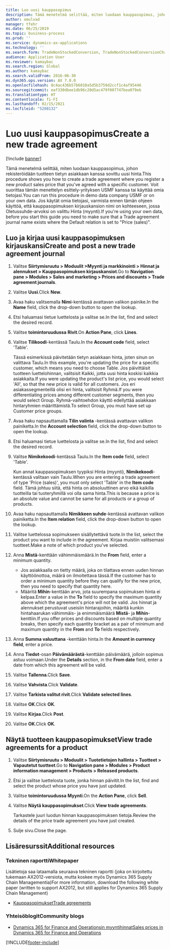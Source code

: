 ```yaml
---
title: Luo uusi kauppasopimus
description: Tämä menetelmä selittää, miten luodaan kauppasopimus, johon rekisteröidään tuotteen tietyn asiakkaan kanssa sovittu uusi hinta.
author: omulvad
manager: tfehr
ms.date: 06/25/2019
ms.topic: business-process
ms.prod: ''
ms.service: dynamics-ax-applications
ms.technology: ''
ms.search.form: TradeNonStockedConversion, TradeNonStockedConversionChangeWizard, TradeNonStockedConversionCheckWorksheet, TradeNonStockedConversionWizard, TradeNonStockedRegister
audience: Application User
ms.reviewer: kamaybac
ms.search.region: Global
ms.author: kamaybac
ms.search.validFrom: 2016-06-30
ms.dyn365.ops.version: AX 7.0.0
ms.openlocfilehash: 8c4ac436b57b6010a5d5b3759d2ccf1c4af95446
ms.sourcegitcommit: eaf330dbee1db96c20d5ac479f007747bea079eb
ms.translationtype: HT
ms.contentlocale: fi-FI
ms.lasthandoff: 02/15/2021
ms.locfileid: "5208132"
---
```

# <a name="create-a-new-trade-agreement"></a><span data-ttu-id="a96f1-103">Luo uusi kauppasopimus</span><span class="sxs-lookup"><span data-stu-id="a96f1-103">Create a new trade agreement</span></span>

[!include [banner](../../includes/banner.md)]

<span data-ttu-id="a96f1-104">Tämä menetelmä selittää, miten luodaan kauppasopimus, johon rekisteröidään tuotteen tietyn asiakkaan kanssa sovittu uusi hinta.</span><span class="sxs-lookup"><span data-stu-id="a96f1-104">This procedure shows you how to create a trade agreement where you register a new product sales price that you've agreed with a specific customer.</span></span> <span data-ttu-id="a96f1-105">Voit suorittaa tämän menettelyn esittely-yrityksen USMF kanssa tai käyttää omia tietojasi.</span><span class="sxs-lookup"><span data-stu-id="a96f1-105">You can run this procedure in demo data company USMF or on your own data.</span></span> <span data-ttu-id="a96f1-106">Jos käytät omia tietojasi, varmista ennen tämän ohjeen käyttöä, että kauppasopimuksen kirjauskansion nimi on kohteeseen, jossa Oletussuhde-arvoksi on valittu Hinta (myynti).</span><span class="sxs-lookup"><span data-stu-id="a96f1-106">If you're using your own data, before you start this guide you need to make sure that a Trade agreement journal name exists where the Default relation is set to "Price (sales)".</span></span>


## <a name="create-and-post-a-new-trade-agreement-journal"></a><span data-ttu-id="a96f1-107">Luo ja kirjaa uusi kauppasopimuksen kirjauskansi</span><span class="sxs-lookup"><span data-stu-id="a96f1-107">Create and post a new trade agreement journal</span></span>
1. <span data-ttu-id="a96f1-108">Valitse **Siirtymisruutu > Moduulit >Myynti ja markkinointi > Hinnat ja alennukset > Kauppasopimuksen kirjauskansiot**.</span><span class="sxs-lookup"><span data-stu-id="a96f1-108">Go to **Navigation pane > Modules > Sales and marketing > Prices and discounts > Trade agreement journals**.</span></span>
2. <span data-ttu-id="a96f1-109">Valitse **Uusi**.</span><span class="sxs-lookup"><span data-stu-id="a96f1-109">Click **New**.</span></span>
3. <span data-ttu-id="a96f1-110">Avaa haku valitsemalla **Nimi**-kentässä avattavan valikon painike.</span><span class="sxs-lookup"><span data-stu-id="a96f1-110">In the **Name** field, click the drop-down button to open the lookup.</span></span>
4. <span data-ttu-id="a96f1-111">Etsi haluamasi tietue luettelosta ja valitse se.</span><span class="sxs-lookup"><span data-stu-id="a96f1-111">In the list, find and select the desired record.</span></span>
5. <span data-ttu-id="a96f1-112">Valitse **toimintoruudussa** **Rivit**.</span><span class="sxs-lookup"><span data-stu-id="a96f1-112">On **Action Pane**, click **Lines**.</span></span>
6. <span data-ttu-id="a96f1-113">Valitse **Tilikoodi**-kentässä Taulu.</span><span class="sxs-lookup"><span data-stu-id="a96f1-113">In the **Account code** field, select 'Table'.</span></span>
    
    <span data-ttu-id="a96f1-114">Tässä esimerkissä päivitetään tietyn asiakkaan hinta, joten sinun on valittava Taulu.</span><span class="sxs-lookup"><span data-stu-id="a96f1-114">In this example, you're updating the price for a specific customer, which means you need to choose Table.</span></span> <span data-ttu-id="a96f1-115">Jos päivittäisit tuotteen luettelohinnan, valitsisit Kaikki, jotta uusi hinta koskisi kaikkia asiakkaita.</span><span class="sxs-lookup"><span data-stu-id="a96f1-115">If you were updating the product's list price, you would select 'All', so that the new price is valid for all customers.</span></span> <span data-ttu-id="a96f1-116">Jos eri asiakassegmenteillä olisi eri hinta, valitsisit Ryhmä.</span><span class="sxs-lookup"><span data-stu-id="a96f1-116">If you were differentiating prices among different customer segments, then you would select Group.</span></span> <span data-ttu-id="a96f1-117">Ryhmä-vaihtoehdon käyttö edellyttää asiakkaan hintaryhmien määrittämistä.</span><span class="sxs-lookup"><span data-stu-id="a96f1-117">To select Group, you must have set up Customer price groups.</span></span>  

7. <span data-ttu-id="a96f1-118">Avaa haku napsauttamalla **Tilin valinta** -kentässä avattavan valikon painiketta.</span><span class="sxs-lookup"><span data-stu-id="a96f1-118">In the **Account selection** field, click the drop-down button to open the lookup.</span></span>
8. <span data-ttu-id="a96f1-119">Etsi haluamasi tietue luettelosta ja valitse se.</span><span class="sxs-lookup"><span data-stu-id="a96f1-119">In the list, find and select the desired record.</span></span>
9. <span data-ttu-id="a96f1-120">Valitse **Nimikekoodi**-kentässä Taulu.</span><span class="sxs-lookup"><span data-stu-id="a96f1-120">In the **Item code** field, select 'Table'.</span></span>
    
    <span data-ttu-id="a96f1-121">Kun annat kauppasopimuksen tyypiksi Hinta (myynti), **Nimikekoodi**-kentässä valitaan vain Taulu.</span><span class="sxs-lookup"><span data-stu-id="a96f1-121">When you are entering a trade agreement of type 'Price (sales)', you must only select 'Table' in the **Item code** field.</span></span> <span data-ttu-id="a96f1-122">Tämä johtuu siitä, että hinta on absoluuttinen arvo eikä kaikilla tuotteilla tai tuoteryhmillä voi olla sama hinta.</span><span class="sxs-lookup"><span data-stu-id="a96f1-122">This is because a price is an absolute value and cannot be same for all products or a group of products.</span></span>
    
10. <span data-ttu-id="a96f1-123">Avaa haku napsauttamalla **Nimikkeen suhde**-kentässä avattavan valikon painiketta.</span><span class="sxs-lookup"><span data-stu-id="a96f1-123">In the **Item relation** field, click the drop-down button to open the lookup.</span></span>
11. <span data-ttu-id="a96f1-124">Valitse luettelossa sopimukseen sisällytettävä tuote.</span><span class="sxs-lookup"><span data-stu-id="a96f1-124">In the list, select the product you want to include in the agreement.</span></span> <span data-ttu-id="a96f1-125">Kirjaa muistiin valitsemasi tuotteet.</span><span class="sxs-lookup"><span data-stu-id="a96f1-125">Make a note of which product you've selected.</span></span>  
12. <span data-ttu-id="a96f1-126">Anna **Mistä**-kenttään vähimmäismäärä.</span><span class="sxs-lookup"><span data-stu-id="a96f1-126">In the **From** field, enter a minimum quantity.</span></span>
    - <span data-ttu-id="a96f1-127">Jos asiakkaalla on tietty määrä, joka on tilattava ennen uuden hinnan käyttöönottoa, määrä on ilmoitettava tässä.</span><span class="sxs-lookup"><span data-stu-id="a96f1-127">If the customer has to order a minimum quantity before they can qualify for the new price, then you need to specify that quantity here.</span></span>  
    - <span data-ttu-id="a96f1-128">Määritä **Mihin**-kenttään arvo, jota suurempana sopimuksen hinta ei kelpaa.</span><span class="sxs-lookup"><span data-stu-id="a96f1-128">Enter a value in the **To** field to specify the maximum quantity above which the agreement's price will not be valid.</span></span> <span data-ttu-id="a96f1-129">Jos hinnat ja alennukset perustuvat useisiin hintarajoihin, määritä kunkin hintahaarukan vähimmäis- ja enimmäismäärä **Mistä**- ja **Mihin**-kenttiin.</span><span class="sxs-lookup"><span data-stu-id="a96f1-129">If you offer prices and discounts based on multiple quantity breaks, then specify each quantity bracket as a pair of minimum and maximum quantity in the **From** and **To** fields respectively.</span></span>
13. <span data-ttu-id="a96f1-130">Anna **Summa valuuttana** -kenttään hinta.</span><span class="sxs-lookup"><span data-stu-id="a96f1-130">In the **Amount in currency field**, enter a price.</span></span>
14. <span data-ttu-id="a96f1-131">Anna **Tiedot**-osan **Päivämäärästä**-kenttään päivämäärä, jolloin sopimus astuu voimaan.</span><span class="sxs-lookup"><span data-stu-id="a96f1-131">Under the **Details** section, in the **From date** field, enter a date from which this agreement will be valid.</span></span>
15. <span data-ttu-id="a96f1-132">Valitse **Tallenna**.</span><span class="sxs-lookup"><span data-stu-id="a96f1-132">Click **Save**.</span></span>
16. <span data-ttu-id="a96f1-133">Valitse **Vahvista**.</span><span class="sxs-lookup"><span data-stu-id="a96f1-133">Click **Validate**.</span></span>
17. <span data-ttu-id="a96f1-134">Valitse **Tarkista valitut rivit**.</span><span class="sxs-lookup"><span data-stu-id="a96f1-134">Click **Validate selected lines**.</span></span>
18. <span data-ttu-id="a96f1-135">Valitse **OK**.</span><span class="sxs-lookup"><span data-stu-id="a96f1-135">Click **OK**.</span></span>
19. <span data-ttu-id="a96f1-136">Valitse **Kirjaa**.</span><span class="sxs-lookup"><span data-stu-id="a96f1-136">Click **Post**.</span></span>
20. <span data-ttu-id="a96f1-137">Valitse **OK**.</span><span class="sxs-lookup"><span data-stu-id="a96f1-137">Click **OK**.</span></span>

## <a name="view-trade-agreements-for-a-product"></a><span data-ttu-id="a96f1-138">Näytä tuotteen kauppasopimukset</span><span class="sxs-lookup"><span data-stu-id="a96f1-138">View trade agreements for a product</span></span>
1. <span data-ttu-id="a96f1-139">Valitse **Siirtymisruutu > Moduulit > Tuotetietojen hallinta > Tuotteet > Vapautetut tuotteet**.</span><span class="sxs-lookup"><span data-stu-id="a96f1-139">Go to **Navigation pane > Modules > Product information management > Products > Released products**.</span></span>
2. <span data-ttu-id="a96f1-140">Etsi ja valitse luettelosta tuote, jonka hinnan päivitit.</span><span class="sxs-lookup"><span data-stu-id="a96f1-140">In the list, find and select the product whose price you have just updated.</span></span>
3. <span data-ttu-id="a96f1-141">Valitse **toimintoruudussa** **Myynti**.</span><span class="sxs-lookup"><span data-stu-id="a96f1-141">On the **Action Pane**, click **Sell**.</span></span>
4. <span data-ttu-id="a96f1-142">Valitse **Näytä kauppasopimukset**.</span><span class="sxs-lookup"><span data-stu-id="a96f1-142">Click **View trade agreements**.</span></span>
    
    <span data-ttu-id="a96f1-143">Tarkastele juuri luodun hinnan kauppasopimuksen tietoja.</span><span class="sxs-lookup"><span data-stu-id="a96f1-143">Review the details of the price trade agreement you have just created.</span></span>    

5. <span data-ttu-id="a96f1-144">Sulje sivu.</span><span class="sxs-lookup"><span data-stu-id="a96f1-144">Close the page.</span></span>

## <a name="additional-resources"></a><span data-ttu-id="a96f1-145">Lisäresurssit</span><span class="sxs-lookup"><span data-stu-id="a96f1-145">Additional resources</span></span>

### <a name="whitepaper"></a><span data-ttu-id="a96f1-146">Tekninen raportti</span><span class="sxs-lookup"><span data-stu-id="a96f1-146">Whitepaper</span></span>
<span data-ttu-id="a96f1-147">Lisätietoja saa lataamalla seuraava tekninen raportti (joka on kirjoitettu tukemaan AX2012-versiota, mutta koskee myös Dynamics 365 Supply Chain Managementia)</span><span class="sxs-lookup"><span data-stu-id="a96f1-147">For more information, download the following white paper (written to support AX2012, but still applies for Dynamics 365 Supply Chain Management)</span></span>
- [<span data-ttu-id="a96f1-148">Kauppasopimukset</span><span class="sxs-lookup"><span data-stu-id="a96f1-148">Trade agreements</span></span>](https://mbs.microsoft.com/files/public/CS/AX2012R3/TradeagreementsinAX.pdf)

### <a name="community-blogs"></a><span data-ttu-id="a96f1-149">Yhteisöblogit</span><span class="sxs-lookup"><span data-stu-id="a96f1-149">Community blogs</span></span>
- [<span data-ttu-id="a96f1-150">Dynamics 365 for Finance and Operationsin myyntihinnat</span><span class="sxs-lookup"><span data-stu-id="a96f1-150">Sales prices in Dynamics 365 for Finance and Operations</span></span>](https://financefunction.tech/2018/11/14/sales-prices-in-dynamics-365-for-finance-and-operations/#sales_price_in_trade_agreements)


[!INCLUDE[footer-include](../../../includes/footer-banner.md)]